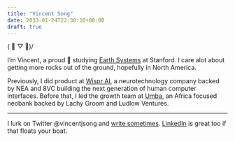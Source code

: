 ```yaml
---
title: "Vincent Song"
date: 2033-01-24T22:30:10+08:00
draft: true
---
```


( ﾟ ▽ ﾟ)/

I’m Vincent, a proud 🍁 studying [Earth Systems](https://earth.stanford.edu/ess) at Stanford. I care alot about getting more rocks out of the ground, hopefully in North America.

Previously, I did product at [Wispr AI](https://www.wispr.ai/), a neurotechnology company backed by NEA and 8VC building the next generation of human computer interfaces. Before that, I led the growth team at [Umba](https://www.umba.com/), an Africa focused neobank backed by Lachy Groom and Ludlow Ventures.

---

I lurk on Twitter @vincentjsong and [write sometimes](https://vincentsong.posthaven.com/). [LinkedIn](https://www.linkedin.com/in/sonvi/) is great too if that floats your boat.
